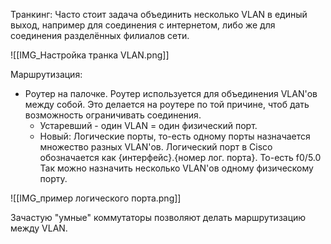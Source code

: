 Транкинг:
Часто стоит задача объединить несколько VLAN в единый выход, например для соединения с интернетом, либо же для соединения разделённых филиалов сети.

![[IMG_Настройка транка VLAN.png]]

Маршрутизация:
- Роутер на палочке. Роутер используется для объединения VLAN'ов между собой. Это делается на роутере по той причине, чтоб дать возможность ограничивать соединения.
	- Устаревший - один VLAN = один физический порт.
	- Новый: Логические порты, то-есть одному порты назначается множество разных VLAN'ов. Логический порт в Cisco обозначается как {интерфейс}.{номер лог. порта}. То-есть f0/5.0 Так можно назначить несколько VLAN'ов одному физическому порту.

![[IMG_пример логического порта.png]]

Зачастую "умные" коммутаторы позволяют делать маршрутизацию между VLAN.